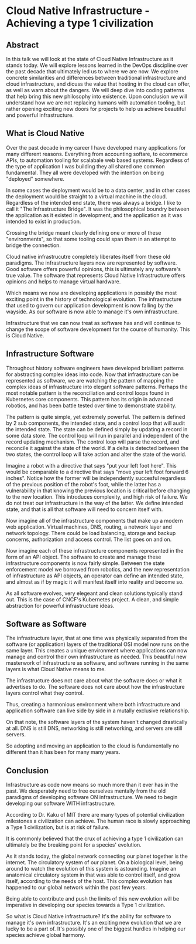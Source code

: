 # Cloud Native Infrastructure - Achieving a type 1 civilization

## Abstract

In this talk we will look at the state of Cloud Native Infrastructure as it stands today.
We will explore lessons learned in the DevOps discipline over the past decade that ultimately led us to where we are now.
We explore concrete similarities and differences between traditional infrastructure and cloud infrastructure, and dicuss the value that hosting in the cloud can offer, as well as warn about the dangers.
We will deep dive into coding patterns that help bring this new philosophy into existence.
Upon conclusion we will understand how we are not replacing humans with automation tooling, but rather opening exciting new doors for projects to help us achieve beautiful and powerful infrastructure.

## What is Cloud Native

Over the past decade in my career I have developed many applications for many different reasons.
Everything from accounting softare, to ecommerce APIs, to automation tooling for scalabale web based systems.
Regardless of the type of application I was building they all shared one common fundamental.
They all were developed with the intention on being "deployed" somewhere.

In some cases the deployment would be to a data center, and in other cases the deployment would be straight to a virtual machine in the cloud.
Regardless of the intended end state, there was always a bridge.
I like to call it "The Infrastructure Bridge".
It was the philosophical boundry between the application as it existed in development, and the application as it was intended to exist in production.

Crossing the bridge meant clearly defining one or more of these "environments", so that some tooling could span them in an attempt to bridge the connection.

Cloud native infrastrucutre completely liberates itself from these old paradigms.
The infrastructure layers now are represented by software.
Good software offers powerful opinions, this is ultimately any software's true value.
The software that represents Cloud Native Infrastructure offers opinions and helps to manage virtual hardware.

Which means we now are developing applications in possibly the most exciting point in the history of technological evolution.
The infrastructure that used to govern our application development is now falling by the wayside.
As our software is now able to manage it's own infrastructure. 

Infrastructure that we can now treat as software has and will continue to change the scope of software development for the course of humanity. This is Cloud Native.

## Infrastructure Software

Throughout history software engineers have developed brialliant patterns for abstracting complex ideas into code.
Now that infrastructure can be represented as software, we are watching the pattern of mapping the complex ideas of infrastructure into elegant software patterns.
Perhaps the most notable pattern is the reconciliation and control loops found in Kubernetes core components.
This pattern has its origin in advanced robotics, and has been battle tested over time to demonstrate stability.

The pattern is quite simple, yet extremely powerful.
The pattern is defined by 2 sub components, the intended state, and a control loop that will audit the intended state.
The state can be defined simply by updating a record in some data store.
The control loop will run in parallel and independent of the record updating mechanism.
The control loop will parse the record, and reconcile it against the state of the world.
If a delta is detected between the two states, the control loop will take action and alter the state of the world.

Imagine a robot with a directive that says "put your left foot here".
This would be comparable to a directive that says "move your left foot forward 6 inches".
Notice how the former will be independently succesful regardless of the previous position of the robot's foot, while the latter has a vulnerability in that knowing the previous location is critical before changing to the new location.
This introduces complexity, and high risk of failure.
We do not treat our infrastructure in the way of the latter.
We define intended state, and that is all that software will need to concern itself with.

Now imagine all of the infrastructure components that make up a modern web application.
Virtual machines, DNS, routing, a network layer and network topology.
There could be load balancing, storage and backup concerns, authorization and access control.
The list goes on and on.

Now imagine each of these infrastructure components represented in the form of an API object.
The software to create and manage these infrastructure components is now fairly simple.
Between the state enforcement model we borrowed from robotics, and the new representation of infrastructure as API objects, an operator can define an intended state, and almost as if by magic it will manifest itself into reality and become so.

As all software evolves, very elegeant and clean solutions typically stand out.
This is the case of CNCF's Kubernetes project. A clean, and simple abstraction for powerful infrastructure ideas.

## Software as Software

The infrastructure layer, that at one time was physically separated from the software (or application) layers of the traditional OSI model now runs on the same layer.
This creates a unique environment where applications can now manage and control their own infrastructure as needed.
This beautiful new masterwork of infrastructure as software, and software running in the same layers is what Cloud Native means to me.

The infrastructure does not care about what the software does or what it advertises to do.
The software does not care about how the infrastructure layers control what they control.

Thus, creating a harmonious environment where both infrastructure and application software can live side by side in a mutally exclusive relationship.

On that note, the software layers of the system haven't changed drastically at all.
DNS is still DNS, networking is still networking, and servers are still servers.

So adopting and moving an application to the cloud is fundamentally no different than it has been for many many years.

## Conclusion

Infrastructure as code now means so much more than it ever has in the past.
We desperately need to free ourselves mentally from the old paradigms of developing software ON infrastructure.
We need to begin developing our software WITH infrastructure.

According to Dr. Kaku of MIT there are many types of potential civilization milestones a civilization can achieve.
The human race is slowly approaching a Type 1 civilization, but is at risk of failure.

It is commonly believed that the crux of achieving a type 1 civilization can ultimately be the breaking point for a species' evolution.

As it stands today, the global network connecting our planet together is the internet.
The circulatory system of our planet.
On a biological level, being around to watch the evolution of this system is astounding.
Imagine an anatomical circulatory system in that was able to control itself, and grow itself, according to the needs of the host.
This complex evolution has happened to our global network within the past few years.

Being able to contribute and push the limits of this new evolution will be imperative in developing our species towards a Type 1 civilization.

So what is Cloud Native infrastructure?
It's the ability for software to manage it's own infrastructure.
It's an exciting new evolution that we are lucky to be a part of.
It's possibly one of the biggest hurdles in helping our species achieve global harmony.




